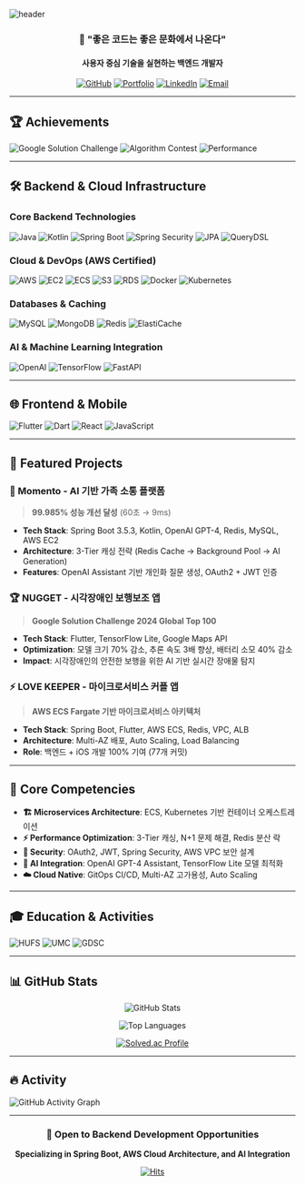![header](https://capsule-render.vercel.app/api?type=waving&color=auto&height=300&section=header&text=dong99u&desc=Backend%20Developer%20|%20Google%20Solution%20Challenge%20Top%20100&animation=twinkling&fontAlign=70&descAlign=77&descAlignY=65)

<div align="center">

### 🚀 "좋은 코드는 좋은 문화에서 나온다"
#### 사용자 중심 기술을 실현하는 백엔드 개발자

[![GitHub](https://img.shields.io/badge/GitHub-dong99u-181717?style=flat-square&logo=github)](https://github.com/dong99u)
[![Portfolio](https://img.shields.io/badge/Portfolio-dong99u.github.io-4285F4?style=flat-square&logo=google-chrome&logoColor=white)](https://dong99u.github.io)
[![LinkedIn](https://img.shields.io/badge/LinkedIn-dongkyu--park-0077B5?style=flat-square&logo=linkedin)](https://www.linkedin.com/in/dongkyu-park)
[![Email](https://img.shields.io/badge/Email-qkrehdrb0813@gmail.com-EA4335?style=flat-square&logo=gmail&logoColor=white)](mailto:qkrehdrb0813@gmail.com)

</div>

---

## 🏆 Achievements

![Google Solution Challenge](https://img.shields.io/badge/Google%20Solution%20Challenge%202024-Global%20Top%20100-4285F4?style=for-the-badge&logo=google&logoColor=white)
![Algorithm Contest](https://img.shields.io/badge/한국외대%20알고리즘%20대회-1위-FFD700?style=for-the-badge&logo=trophy&logoColor=white)
![Performance](https://img.shields.io/badge/성능%20개선-99.985%25%20(60s→9ms)-00C851?style=for-the-badge&logo=speedtest&logoColor=white)

---

## 🛠️ Backend & Cloud Infrastructure

### Core Backend Technologies
![Java](https://img.shields.io/badge/Java-007396?style=for-the-badge&logo=openjdk&logoColor=white)
![Kotlin](https://img.shields.io/badge/Kotlin-7F52FF?style=for-the-badge&logo=kotlin&logoColor=white)
![Spring Boot](https://img.shields.io/badge/Spring%20Boot-6DB33F?style=for-the-badge&logo=springboot&logoColor=white)
![Spring Security](https://img.shields.io/badge/Spring%20Security-6DB33F?style=for-the-badge&logo=springsecurity&logoColor=white)
![JPA](https://img.shields.io/badge/JPA-6DB33F?style=for-the-badge&logo=hibernate&logoColor=white)
![QueryDSL](https://img.shields.io/badge/QueryDSL-4479A1?style=for-the-badge&logo=querydsl&logoColor=white)

### Cloud & DevOps (AWS Certified)
![AWS](https://img.shields.io/badge/AWS-232F3E?style=for-the-badge&logo=amazonaws&logoColor=white)
![EC2](https://img.shields.io/badge/EC2-FF9900?style=for-the-badge&logo=amazonec2&logoColor=white)
![ECS](https://img.shields.io/badge/ECS-FF9900?style=for-the-badge&logo=amazonecs&logoColor=white)
![S3](https://img.shields.io/badge/S3-569A31?style=for-the-badge&logo=amazons3&logoColor=white)
![RDS](https://img.shields.io/badge/RDS-527FFF?style=for-the-badge&logo=amazonrds&logoColor=white)
![Docker](https://img.shields.io/badge/Docker-2496ED?style=for-the-badge&logo=docker&logoColor=white)
![Kubernetes](https://img.shields.io/badge/Kubernetes-326CE5?style=for-the-badge&logo=kubernetes&logoColor=white)

### Databases & Caching
![MySQL](https://img.shields.io/badge/MySQL-4479A1?style=for-the-badge&logo=mysql&logoColor=white)
![MongoDB](https://img.shields.io/badge/MongoDB-47A248?style=for-the-badge&logo=mongodb&logoColor=white)
![Redis](https://img.shields.io/badge/Redis-DC382D?style=for-the-badge&logo=redis&logoColor=white)
![ElastiCache](https://img.shields.io/badge/ElastiCache-C925D1?style=for-the-badge&logo=amazonelasticache&logoColor=white)

### AI & Machine Learning Integration
![OpenAI](https://img.shields.io/badge/OpenAI%20GPT--4-412991?style=for-the-badge&logo=openai&logoColor=white)
![TensorFlow](https://img.shields.io/badge/TensorFlow%20Lite-FF6F00?style=for-the-badge&logo=tensorflow&logoColor=white)
![FastAPI](https://img.shields.io/badge/FastAPI-009688?style=for-the-badge&logo=fastapi&logoColor=white)

---

## 🌐 Frontend & Mobile

![Flutter](https://img.shields.io/badge/Flutter-02569B?style=for-the-badge&logo=flutter&logoColor=white)
![Dart](https://img.shields.io/badge/Dart-0175C2?style=for-the-badge&logo=dart&logoColor=white)
![React](https://img.shields.io/badge/React-61DAFB?style=for-the-badge&logo=react&logoColor=white)
![JavaScript](https://img.shields.io/badge/JavaScript-F7DF1E?style=for-the-badge&logo=javascript&logoColor=black)

---

## 🚀 Featured Projects

### 🏅 Momento - AI 기반 가족 소통 플랫폼
> **99.985% 성능 개선 달성** (60초 → 9ms)
- **Tech Stack**: Spring Boot 3.5.3, Kotlin, OpenAI GPT-4, Redis, MySQL, AWS EC2
- **Architecture**: 3-Tier 캐싱 전략 (Redis Cache → Background Pool → AI Generation)
- **Features**: OpenAI Assistant 기반 개인화 질문 생성, OAuth2 + JWT 인증

### 🏆 NUGGET - 시각장애인 보행보조 앱
> **Google Solution Challenge 2024 Global Top 100**
- **Tech Stack**: Flutter, TensorFlow Lite, Google Maps API
- **Optimization**: 모델 크기 70% 감소, 추론 속도 3배 향상, 배터리 소모 40% 감소
- **Impact**: 시각장애인의 안전한 보행을 위한 AI 기반 실시간 장애물 탐지

### ⚡ LOVE KEEPER - 마이크로서비스 커플 앱
> **AWS ECS Fargate 기반 마이크로서비스 아키텍처**
- **Tech Stack**: Spring Boot, Flutter, AWS ECS, Redis, VPC, ALB
- **Architecture**: Multi-AZ 배포, Auto Scaling, Load Balancing
- **Role**: 백엔드 + iOS 개발 100% 기여 (77개 커밋)

---

## 🎯 Core Competencies

- **🏗️ Microservices Architecture**: ECS, Kubernetes 기반 컨테이너 오케스트레이션
- **⚡ Performance Optimization**: 3-Tier 캐싱, N+1 문제 해결, Redis 분산 락
- **🔐 Security**: OAuth2, JWT, Spring Security, AWS VPC 보안 설계
- **🤖 AI Integration**: OpenAI GPT-4 Assistant, TensorFlow Lite 모델 최적화
- **☁️ Cloud Native**: GitOps CI/CD, Multi-AZ 고가용성, Auto Scaling

---

## 🎓 Education & Activities

![HUFS](https://img.shields.io/badge/한국외국어대학교-컴퓨터전자시스템공학부-003366?style=flat-square&logo=university&logoColor=white)
![UMC](https://img.shields.io/badge/UMC%204th,%206th,%207th,%208th-02B3E4?style=flat-square&logo=udacity&logoColor=white)
![GDSC](https://img.shields.io/badge/GDSC%205th-4285F4?style=flat-square&logo=google&logoColor=white)

---

## 📊 GitHub Stats

<div align="center">

![GitHub Stats](https://github-readme-stats.vercel.app/api?username=dong99u&show_icons=true&theme=tokyonight&hide_border=true&count_private=true)

![Top Languages](https://github-readme-stats.vercel.app/api/top-langs/?username=dong99u&theme=tokyonight&layout=compact&hide_border=true&exclude_repo=github-readme-stats)

[![Solved.ac Profile](http://mazassumnida.wtf/api/v2/generate_badge?boj=eastking7979)](https://solved.ac/eastking7979/)

</div>

---

## 🔥 Activity

![GitHub Activity Graph](https://github-readme-activity-graph.vercel.app/graph?username=dong99u&theme=tokyo-night&hide_border=true&area=true)

---

<div align="center">

### 💼 Open to Backend Development Opportunities
**Specializing in Spring Boot, AWS Cloud Architecture, and AI Integration**

[![Hits](https://hits.seeyoufarm.com/api/count/incr/badge.svg?url=https%3A%2F%2Fgithub.com%2Fdong99u&count_bg=%2379C83D&title_bg=%23555555&icon=&icon_color=%23E7E7E7&title=Profile+Views&edge_flat=false)](https://hits.seeyoufarm.com)

</div>
